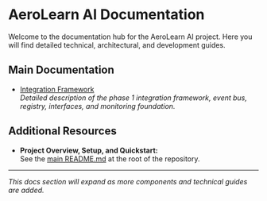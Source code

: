 # AeroLearn AI Documentation

Welcome to the documentation hub for the AeroLearn AI project. Here you will find detailed technical, architectural, and development guides.

## Main Documentation

- [Integration Framework](./integration_framework.md)  
  _Detailed description of the phase 1 integration framework, event bus, registry, interfaces, and monitoring foundation._

## Additional Resources

- **Project Overview, Setup, and Quickstart:**  
  See the [main README.md](../README.md) at the root of the repository.

---

_This docs section will expand as more components and technical guides are added._
